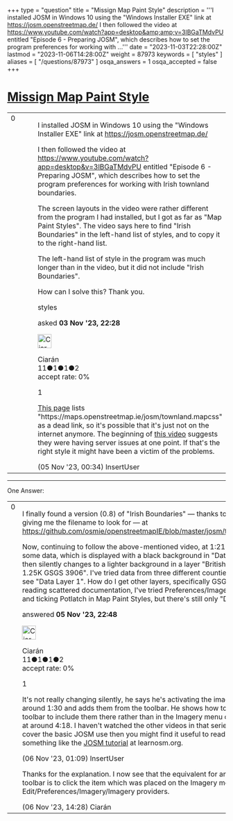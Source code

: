+++
type = "question"
title = "Missign Map Paint Style"
description = '''I installed JOSM in Windows 10 using the &quot;Windows Installer EXE&quot; link at https://josm.openstreetmap.de/ I then followed the video at https://www.youtube.com/watch?app=desktop&amp;amp;v=3lBGaTMdvPU entitled &quot;Episode 6 - Preparing JOSM&quot;, which describes how to set the program preferences for working with ...'''
date = "2023-11-03T22:28:00Z"
lastmod = "2023-11-06T14:28:00Z"
weight = 87973
keywords = [ "styles" ]
aliases = [ "/questions/87973" ]
osqa_answers = 1
osqa_accepted = false
+++

<div class="headNormal">

# [Missign Map Paint Style](/questions/87973/missign-map-paint-style)

</div>

<div id="main-body">

<div id="askform">

<table id="question-table" style="width:100%;">
<colgroup>
<col style="width: 50%" />
<col style="width: 50%" />
</colgroup>
<tbody>
<tr>
<td style="width: 30px; vertical-align: top"><div class="vote-buttons">
<span id="post-87973-upvote" class="ajax-command post-vote up" rel="nofollow" title="I like this post (click again to cancel)"> </span>
<div id="post-87973-score" class="post-score" title="current number of votes">
0
</div>
<span id="post-87973-downvote" class="ajax-command post-vote down" rel="nofollow" title="I dont like this post (click again to cancel)"> </span> <span id="favorite-mark" class="ajax-command favorite-mark" rel="nofollow" title="mark/unmark this question as favorite (click again to cancel)"> </span>
<div id="favorite-count" class="favorite-count">
&#10;</div>
</div></td>
<td><div id="item-right">
<div class="question-body">
<p>I installed JOSM in Windows 10 using the "Windows Installer EXE" link at <a href="https://josm.openstreetmap.de/">https://josm.openstreetmap.de/</a></p>
<p>I then followed the video at <a href="https://www.youtube.com/watch?app=desktop&amp;v=3lBGaTMdvPU">https://www.youtube.com/watch?app=desktop&amp;v=3lBGaTMdvPU</a> entitled "Episode 6 - Preparing JOSM", which describes how to set the program preferences for working with Irish townland boundaries.</p>
<p>The screen layouts in the video were rather different from the program I had installed, but I got as far as "Map Paint Styles". The video says here to find "Irish Boundaries" in the left-hand list of styles, and to copy it to the right-hand list.</p>
<p>The left-hand list of style in the program was much longer than in the video, but it did not include "Irish Boundaries".</p>
<p>How can I solve this? Thank you.</p>
</div>
<div id="question-tags" class="tags-container tags">
<span class="post-tag tag-link-styles" rel="tag" title="see questions tagged &#39;styles&#39;">styles</span>
</div>
<div id="question-controls" class="post-controls">
&#10;</div>
<div class="post-update-info-container">
<div class="post-update-info post-update-info-user">
<p>asked <strong>03 Nov '23, 22:28</strong></p>
<img src="https://secure.gravatar.com/avatar/c938ecc071413da5ac1d263f44f42bcb?s=32&amp;d=identicon&amp;r=g" class="gravatar" width="32" height="32" alt="Ciar%C3%A1n&#39;s gravatar image" />
<p><span>Ciarán</span><br />
<span class="score" title="11 reputation points">11</span><span title="1 badges"><span class="badge1">●</span><span class="badgecount">1</span></span><span title="1 badges"><span class="silver">●</span><span class="badgecount">1</span></span><span title="2 badges"><span class="bronze">●</span><span class="badgecount">2</span></span><br />
<span class="accept_rate" title="Rate of the user&#39;s accepted answers">accept rate:</span> <span title="Ciarán has no accepted answers">0%</span></p>
</div>
</div>
<div id="comments-container-87973" class="comments-container">
<span id="87975"></span>
<div id="comment-87975" class="comment">
<div id="post-87975-score" class="comment-score">
1
</div>
<div class="comment-text">
<p><a href="https://josm.openstreetmap.de/wiki/StylesSource">This page</a> lists "https://maps.openstreetmap.ie/josm/townland.mapcss" as a dead link, so it's possible that it's just not on the internet anymore. The beginning of <a href="https://www.youtube.com/watch?v=bsuht-z_gII">this video</a> suggests they were having server issues at one point. If that's the right style it might have been a victim of the problems.</p>
</div>
<div id="comment-87975-info" class="comment-info">
<span class="comment-age">(05 Nov '23, 00:34)</span> <span class="comment-user userinfo">InsertUser</span>
</div>
</div>
</div>
<div id="comment-tools-87973" class="comment-tools">
&#10;</div>
<div class="clear">
&#10;</div>
<div id="comment-87973-form-container" class="comment-form-container">
&#10;</div>
<div class="clear">
&#10;</div>
</div></td>
</tr>
</tbody>
</table>

------------------------------------------------------------------------

<div class="tabBar">

<span id="sort-top"></span>

<div class="headQuestions">

One Answer:

</div>

</div>

<span id="87976"></span>

<div id="answer-container-87976" class="answer answered-by-owner">

<table style="width:100%;">
<colgroup>
<col style="width: 50%" />
<col style="width: 50%" />
</colgroup>
<tbody>
<tr>
<td style="width: 30px; vertical-align: top"><div class="vote-buttons">
<span id="post-87976-upvote" class="ajax-command post-vote up" rel="nofollow" title="I like this post (click again to cancel)"> </span>
<div id="post-87976-score" class="post-score" title="current number of votes">
0
</div>
<span id="post-87976-downvote" class="ajax-command post-vote down" rel="nofollow" title="I dont like this post (click again to cancel)"> </span>
</div></td>
<td><div class="item-right">
<div class="answer-body">
<p>I finally found a version (0.8) of "Irish Boundaries" — thanks to InsertUser for giving me the filename to look for — at <a href="https://github.com/osmie/openstreetmapIE/blob/master/josm/townland.mapcss">https://github.com/osmie/openstreetmapIE/blob/master/josm/townland.mapcss</a></p>
<p>Now, continuing to follow the above-mentioned video, at 1:21 it downloads some data, which is displayed with a black background in "Data Layer 3" and then silently changes to a lighter background in a layer "British War Office 1.25K GSGS 3906". I've tried data from three different counties, but I only ever see "Data Layer 1". How do I get other layers, specifically GSGS 3906? From reading scattered documentation, I've tried Preferences/Imagery and adding it, and ticking Potlatch in Map Paint Styles, but there's still only "Data Layer 1".</p>
</div>
<div class="answer-controls post-controls">
&#10;</div>
<div class="post-update-info-container">
<div class="post-update-info post-update-info-user">
<p>answered <strong>05 Nov '23, 22:48</strong></p>
<img src="https://secure.gravatar.com/avatar/c938ecc071413da5ac1d263f44f42bcb?s=32&amp;d=identicon&amp;r=g" class="gravatar" width="32" height="32" alt="Ciar%C3%A1n&#39;s gravatar image" />
<p><span>Ciarán</span><br />
<span class="score" title="11 reputation points">11</span><span title="1 badges"><span class="badge1">●</span><span class="badgecount">1</span></span><span title="1 badges"><span class="silver">●</span><span class="badgecount">1</span></span><span title="2 badges"><span class="bronze">●</span><span class="badgecount">2</span></span><br />
<span class="accept_rate" title="Rate of the user&#39;s accepted answers">accept rate:</span> <span title="Ciarán has no accepted answers">0%</span></p>
</div>
</div>
<div id="comments-container-87976" class="comments-container">
<span id="87977"></span>
<div id="comment-87977" class="comment">
<div id="post-87977-score" class="comment-score">
1
</div>
<div class="comment-text">
<p>It's not really changing silently, he says he's activating the imagery layers at around 1:30 and adds them from the toolbar. He shows how to customise the toolbar to include them there rather than in the Imagery menu on the menu bar at around 4:18. I haven't watched the other videos in that series, but if he don't cover the basic JOSM use then you might find it useful to read through something like the <a href="https://learnosm.org/en/josm/start-josm/">JOSM tutorial</a> at learnosm.org.</p>
</div>
<div id="comment-87977-info" class="comment-info">
<span class="comment-age">(06 Nov '23, 01:09)</span> <span class="comment-user userinfo">InsertUser</span>
</div>
</div>
<span id="87978"></span>
<div id="comment-87978" class="comment">
<div id="post-87978-score" class="comment-score">
&#10;</div>
<div class="comment-text">
<p>Thanks for the explanation. I now see that the equivalent for an uncustomised toolbar is to click the item which was placed on the Imagery menu when I used Edit/Preferences/Imagery/Imagery providers.</p>
</div>
<div id="comment-87978-info" class="comment-info">
<span class="comment-age">(06 Nov '23, 14:28)</span> <span class="comment-user userinfo">Ciarán</span>
</div>
</div>
</div>
<div id="comment-tools-87976" class="comment-tools">
&#10;</div>
<div class="clear">
&#10;</div>
<div id="comment-87976-form-container" class="comment-form-container">
&#10;</div>
<div class="clear">
&#10;</div>
</div></td>
</tr>
</tbody>
</table>

</div>

<div class="paginator-container-left">

</div>

</div>

</div>

